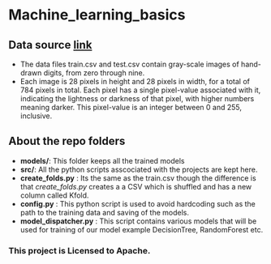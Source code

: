 # Machine_learning_basics

## Data source [link](https://www.kaggle.com/c/digit-recognizer)
- The data files train.csv and test.csv contain gray-scale images of hand-drawn digits, from zero through nine.
- Each image is 28 pixels in height and 28 pixels in width, for a total of 784 pixels in total. Each pixel has a single pixel-value associated with it, indicating the lightness or darkness of that pixel, with higher numbers meaning darker. This pixel-value is an integer between 0 and 255, inclusive.


## About the repo folders
- **models/**: This folder keeps all the trained models
- **src/**: All the python scripts asscociated with the projects are kept here. 
 - **create_folds.py** : Its the same as the train.csv though the difference is that *create_folds.py* creates a a CSV which is shuffled and has a new column called Kfold.
 - **config.py** : This python script is used to avoid hardcoding such as the path to the training data and saving of the models.
 - **model_dispatcher.py** : This script contains various models that will be used for training of our model example DecisionTree, RandomForest etc.
 
### This project is Licensed to Apache.
